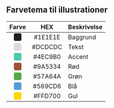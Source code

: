 <style>.color-ex { display: inline-block; width: 20px; height: 20px; border-radius: 4px; }</style>

## Farvetema til illustrationer

| Farve | HEX | Beskrivelse |
| :---: | :-: | :---------- |
| ![baggrund](data:image/svg+xml;charset=utf-8;base64,PHN2ZyB3aWR0aD0iMjAiIGhlaWdodD0iMjAiIHhtbG5zPSJodHRwOi8vd3d3LnczLm9yZy8yMDAwL3N2ZyI+PHJlY3Qgcng9IjQiIGhlaWdodD0iMjAiIHdpZHRoPSIyMCIgeT0iMCIgeD0iMCIgZmlsbD0iIzFFMUUxRSIvPjwvc3ZnPg==) | #1E1E1E | Baggrund |
| <span class="color-ex" style="background-color: #DCDCDC"></span> | #DCDCDC | Tekst |
| <span class="color-ex" style="background-color: #4EC9B0"></span> | #4EC9B0 | Accent |
| <span class="color-ex" style="background-color: #9A5334"></span> | #9A5334 | Rød |
| <span class="color-ex" style="background-color: #57A64A"></span> | #57A64A | Grøn |
| <span class="color-ex" style="background-color: #569CD6"></span> | #569CD6 | Blå |
| <span class="color-ex" style="background-color: #FFD700"></span> | #FFD700 | Gul |

